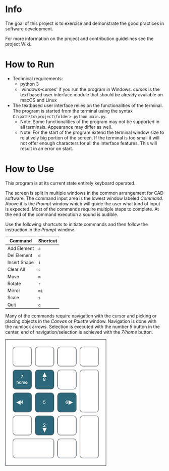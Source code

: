 # Info
The goal of this project is to exercise and demonstrate the good practices in software development.

For more information on the project and contribution guidelines see the project Wiki.

# How to Run

- Technical requirements:
  - python 3
  - 'windows-curses' if you run the program in Windows. _curses_ is the text based user interface module that should be 
  already available on macOS and Linux
- The textbased user interface relies on the functionalities of the terminal. The program is started from the
terminal using the syntax `C:\path\to\project\folder> python main.py`.
    - Note: Some functionalities of the program may not be supported in all terminals. Appearance may differ as well.
    - Note: For the start of the program extend the terminal window size to relatively big portion of the screen.
  If the terminal is too small it will not offer enough characters for all the interface features. This will result in
  an error on start.

# How to Use

This program is at its current state entirely keyboard operated. 

The screen is split in multiple windows in the common arrangement for CAD software. The command input area 
is the lowest window labeled _Command_. Above it is the _Prompt_ window which will guide the user
what kind of input is expected. Most of the commands require multiple steps to complete. At the end of
the command execution a sound is audible.

Use the following shortcuts to initiate commands and then follow the instruction in the _Prompt_ window.


| Command      | Shortcut |
|--------------|----------|
| Add Element  | `a`      |
| Del Element  | `d`      |
| Insert Shape | `i`      |
| Clear All    | `c`      |
| Move         | `m`      |
| Rotate       | `r`      |
| Mirror       | `mi`     |
| Scale        | `s`      |
| Quit         | `q`      |

Many of the commands require navigation with the cursor and picking or placing objects in the _Canvas_ or _Palette_
window. Navigation is done with the numlock arrows. Selection is executed with the number _5_ button in the center,
end of navigation/selection is achieved with the _7/home_ button.

<img src="https://github.com/Vasc01/2d-cad-exercise/blob/main/assets/key_navigation.png" width="320" height="400">
